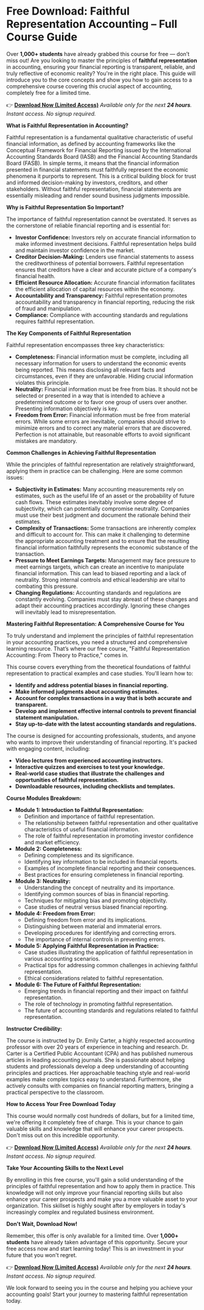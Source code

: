 # Free Download: Faithful Representation Accounting – Full Course Guide

Over **1,000+ students** have already grabbed this course for free — don’t miss out! Are you looking to master the principles of **faithful representation** in accounting, ensuring your financial reporting is transparent, reliable, and truly reflective of economic reality? You're in the right place. This guide will introduce you to the core concepts and show you how to gain access to a comprehensive course covering this crucial aspect of accounting, completely free for a limited time.

👉 **[Download Now (Limited Access)](https://udemywork.com/faithful-representation-accounting)**
_Available only for the next **24 hours**. Instant access. No signup required._

**What is Faithful Representation in Accounting?**

Faithful representation is a fundamental qualitative characteristic of useful financial information, as defined by accounting frameworks like the Conceptual Framework for Financial Reporting issued by the International Accounting Standards Board (IASB) and the Financial Accounting Standards Board (FASB). In simple terms, it means that the financial information presented in financial statements must faithfully represent the economic phenomena it purports to represent.  This is a critical building block for trust and informed decision-making by investors, creditors, and other stakeholders. Without faithful representation, financial statements are essentially misleading and render sound business judgments impossible.

**Why is Faithful Representation So Important?**

The importance of faithful representation cannot be overstated.  It serves as the cornerstone of reliable financial reporting and is essential for:

*   **Investor Confidence:** Investors rely on accurate financial information to make informed investment decisions.  Faithful representation helps build and maintain investor confidence in the market.
*   **Creditor Decision-Making:**  Lenders use financial statements to assess the creditworthiness of potential borrowers.  Faithful representation ensures that creditors have a clear and accurate picture of a company's financial health.
*   **Efficient Resource Allocation:**  Accurate financial information facilitates the efficient allocation of capital resources within the economy.
*   **Accountability and Transparency:**  Faithful representation promotes accountability and transparency in financial reporting, reducing the risk of fraud and manipulation.
*   **Compliance:**  Compliance with accounting standards and regulations requires faithful representation.

**The Key Components of Faithful Representation**

Faithful representation encompasses three key characteristics:

*   **Completeness:**  Financial information must be complete, including all necessary information for users to understand the economic events being reported.  This means disclosing all relevant facts and circumstances, even if they are unfavorable. Hiding crucial information violates this principle.
*   **Neutrality:**  Financial information must be free from bias. It should not be selected or presented in a way that is intended to achieve a predetermined outcome or to favor one group of users over another. Presenting information objectively is key.
*   **Freedom from Error:**  Financial information must be free from material errors.  While some errors are inevitable, companies should strive to minimize errors and to correct any material errors that are discovered. Perfection is not attainable, but reasonable efforts to avoid significant mistakes are mandatory.

**Common Challenges in Achieving Faithful Representation**

While the principles of faithful representation are relatively straightforward, applying them in practice can be challenging. Here are some common issues:

*   **Subjectivity in Estimates:** Many accounting measurements rely on estimates, such as the useful life of an asset or the probability of future cash flows.  These estimates inevitably involve some degree of subjectivity, which can potentially compromise neutrality. Companies must use their best judgment and document the rationale behind their estimates.
*   **Complexity of Transactions:**  Some transactions are inherently complex and difficult to account for.  This can make it challenging to determine the appropriate accounting treatment and to ensure that the resulting financial information faithfully represents the economic substance of the transaction.
*   **Pressure to Meet Earnings Targets:** Management may face pressure to meet earnings targets, which can create an incentive to manipulate financial information. This can lead to biased reporting and a lack of neutrality. Strong internal controls and ethical leadership are vital to combating this pressure.
*   **Changing Regulations:** Accounting standards and regulations are constantly evolving.  Companies must stay abreast of these changes and adapt their accounting practices accordingly. Ignoring these changes will inevitably lead to misrepresentation.

**Mastering Faithful Representation: A Comprehensive Course for You**

To truly understand and implement the principles of faithful representation in your accounting practices, you need a structured and comprehensive learning resource. That’s where our free course, "Faithful Representation Accounting: From Theory to Practice," comes in.

This course covers everything from the theoretical foundations of faithful representation to practical examples and case studies. You'll learn how to:

*   **Identify and address potential biases in financial reporting.**
*   **Make informed judgments about accounting estimates.**
*   **Account for complex transactions in a way that is both accurate and transparent.**
*   **Develop and implement effective internal controls to prevent financial statement manipulation.**
*   **Stay up-to-date with the latest accounting standards and regulations.**

The course is designed for accounting professionals, students, and anyone who wants to improve their understanding of financial reporting. It's packed with engaging content, including:

*   **Video lectures from experienced accounting instructors.**
*   **Interactive quizzes and exercises to test your knowledge.**
*   **Real-world case studies that illustrate the challenges and opportunities of faithful representation.**
*   **Downloadable resources, including checklists and templates.**

**Course Modules Breakdown:**

*   **Module 1: Introduction to Faithful Representation:**
    *   Definition and importance of faithful representation.
    *   The relationship between faithful representation and other qualitative characteristics of useful financial information.
    *   The role of faithful representation in promoting investor confidence and market efficiency.
*   **Module 2: Completeness:**
    *   Defining completeness and its significance.
    *   Identifying key information to be included in financial reports.
    *   Examples of incomplete financial reporting and their consequences.
    *   Best practices for ensuring completeness in financial reporting.
*   **Module 3: Neutrality:**
    *   Understanding the concept of neutrality and its importance.
    *   Identifying common sources of bias in financial reporting.
    *   Techniques for mitigating bias and promoting objectivity.
    *   Case studies of neutral versus biased financial reporting.
*   **Module 4: Freedom from Error:**
    *   Defining freedom from error and its implications.
    *   Distinguishing between material and immaterial errors.
    *   Developing procedures for identifying and correcting errors.
    *   The importance of internal controls in preventing errors.
*   **Module 5: Applying Faithful Representation in Practice:**
    *   Case studies illustrating the application of faithful representation in various accounting scenarios.
    *   Practical tips for addressing common challenges in achieving faithful representation.
    *   Ethical considerations related to faithful representation.
*   **Module 6: The Future of Faithful Representation:**
    *   Emerging trends in financial reporting and their impact on faithful representation.
    *   The role of technology in promoting faithful representation.
    *   The future of accounting standards and regulations related to faithful representation.

**Instructor Credibility:**

The course is instructed by Dr. Emily Carter, a highly respected accounting professor with over 20 years of experience in teaching and research. Dr. Carter is a Certified Public Accountant (CPA) and has published numerous articles in leading accounting journals. She is passionate about helping students and professionals develop a deep understanding of accounting principles and practices. Her approachable teaching style and real-world examples make complex topics easy to understand. Furthermore, she actively consults with companies on financial reporting matters, bringing a practical perspective to the classroom.

**How to Access Your Free Download Today**

This course would normally cost hundreds of dollars, but for a limited time, we're offering it completely free of charge. This is your chance to gain valuable skills and knowledge that will enhance your career prospects. Don't miss out on this incredible opportunity.

👉 **[Download Now (Limited Access)](https://udemywork.com/faithful-representation-accounting)**
_Available only for the next **24 hours**. Instant access. No signup required._

**Take Your Accounting Skills to the Next Level**

By enrolling in this free course, you'll gain a solid understanding of the principles of faithful representation and how to apply them in practice. This knowledge will not only improve your financial reporting skills but also enhance your career prospects and make you a more valuable asset to your organization. This skillset is highly sought after by employers in today's increasingly complex and regulated business environment.

**Don't Wait, Download Now!**

Remember, this offer is only available for a limited time. Over **1,000+ students** have already taken advantage of this opportunity. Secure your free access now and start learning today! This is an investment in your future that you won't regret.

👉 **[Download Now (Limited Access)](https://udemywork.com/faithful-representation-accounting)**
_Available only for the next **24 hours**. Instant access. No signup required._

We look forward to seeing you in the course and helping you achieve your accounting goals! Start your journey to mastering faithful representation today.
